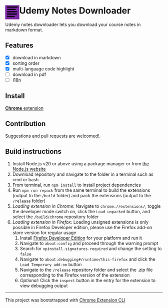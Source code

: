 # <img src="public/icons/icon_48.png" width="45" align="left"> Udemy Notes Downloader

Udemy notes downloader lets you download your course notes in markdown format.

## Features

- [x] download in markdown
- [x] sorting order
- [x] multi-language code highlight
- [ ] download in pdf
- [ ] I18n

## Install

[**Chrome** extension](https://chromewebstore.google.com/detail/udemy-notes-downloader/nfmebebffodanoadjadpjimpkihfeamn) 

## Contribution

Suggestions and pull requests are welcomed!.

## Build instructions

 1. Install Node.js v20 or above using a package manager or from [the Node.js website](https://nodejs.org/)
 2. Download repository and navigate to the folder in a terminal such as cmd or bash
 3. From terminal, run `npm install` to install project dependencies
 4. Run `npm run repack` from the same terminal to build the extensions (output to the `/build` folder) and pack the extensions (output to the `/release` folder)
 5. *Loading extension in Chrome:* Navigate to `chrome://extensions/`, toggle the developer mode switch on, click the `Load unpacked` button, and select the `/build/chrome` repository folder
 6. *Loading extension in Firefox:* Loading unsigned extensions is only possible in Firefox Developer edition, please use the Firefox add-on store version for regular usage
	 1. Install [Firefox Developer Edition](https://www.mozilla.org/en-US/firefox/developer/) for your platform and run it
	 2. Navigate to `about:config` and proceed through the warning prompt 
	 3. Search for `xpinstall.signatures.required` and change the setting to `false`
	 4. Navigate to `about:debugging#/runtime/this-firefox` and click the `Load Temporary add-on` button
	 5. Navigate to the `/release` repository folder and select the .zip file corresponding to the Firefox version of the extension
	 6. *Optional:* Click the `inspect` button in the entry for the extension to view debugging output

---

This project was bootstrapped with [Chrome Extension CLI](https://github.com/dutiyesh/chrome-extension-cli)

